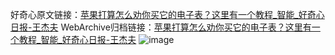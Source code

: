 好奇心原文链接：[苹果打算怎么劝你买它的电子表？这里有一个教程_智能_好奇心日报-王杰夫](https://www.qdaily.com/articles/7757.html)
WebArchive归档链接：[苹果打算怎么劝你买它的电子表？这里有一个教程_智能_好奇心日报-王杰夫](http://web.archive.org/web/20190623172854/https://www.qdaily.com/articles/7757.html)
![image](http://ww3.sinaimg.cn/large/007d5XDply1g3wjwnytukj30u030d7wh)
